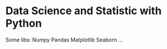 # Data Science and Statistic with Python
Some libs: Numpy
           Pandas
           Matplotlib
           Seaborn
           ...
